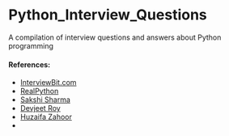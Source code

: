 # Python_Interview_Questions

A compilation of interview questions and answers about Python programming


#### References:

- [InterviewBit.com](https://www.interviewbit.com/python-interview-questions/)
- [RealPython](https://realpython.com)
- [Sakshi Sharma](https://www.linkedin.com/in/sakshi-sharma-a80985229/) 
- [Devjeet Roy](https://www.linkedin.com/in/devjeetroy98/)
- [Huzaifa Zahoor](https://www.linkedin.com/in/huzaifazahoor654/)
- 
